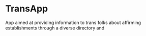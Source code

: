 # TransApp
App aimed at providing information to trans folks about affirming establishments through a diverse directory and 
